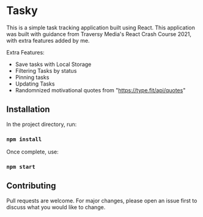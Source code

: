 # Tasky

This is a simple task tracking application built using React.
This application was built with guidance from Traversy Media's React Crash Course 2021, with extra features added by me.

Extra Features:
* Save tasks with Local Storage
* Filtering Tasks by status
* Pinning tasks
* Updating Tasks
* Randomnized motivational quotes from "https://type.fit/api/quotes"

## Installation

In the project directory, run:
### `npm install`

Once complete, use:
### `npm start`

## Contributing
Pull requests are welcome. For major changes, please open an issue first to discuss what you would like to change.

